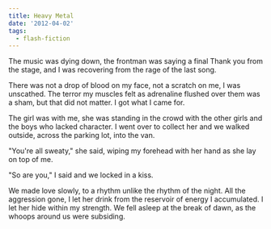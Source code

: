 ```yaml
---
title: Heavy Metal
date: '2012-04-02'
tags:
  - flash-fiction
---
```


The music was dying down, the frontman was saying a final Thank you from the
stage, and I was recovering from the rage of the last song.

<!-- truncate -->

There was not a drop of blood on my face, not a scratch on me, I was unscathed.
The terror my muscles felt as adrenaline flushed over them was a sham, but that
did not matter. I got what I came for.

The girl was with me, she was standing in the crowd with the other girls and the
boys who lacked character. I went over to collect her and we walked outside,
across the parking lot, into the van.

"You're all sweaty," she said, wiping my forehead with her hand as she lay on
top of me.

"So are you," I said and we locked in a kiss.

We made love slowly, to a rhythm unlike the rhythm of the night. All the
aggression gone, I let her drink from the reservoir of energy I accumulated. I
let her hide within my strength. We fell asleep at the break of dawn, as the
whoops around us were subsiding.
